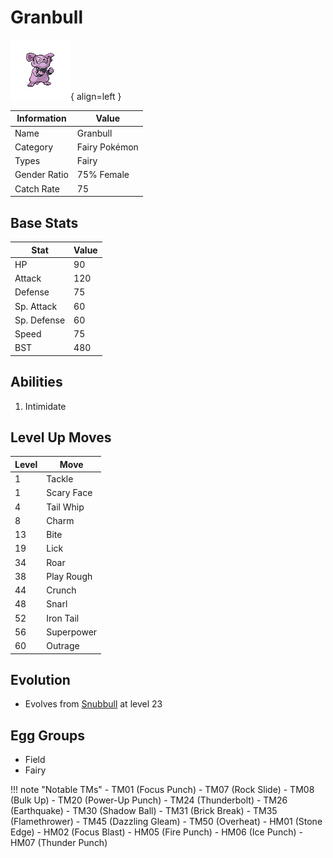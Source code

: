 # Granbull

![Granbull](../images/pokemon/210.png){ align=left }

| Information | Value |
|------------|--------|
| Name | Granbull |
| Category | Fairy Pokémon |
| Types | Fairy |
| Gender Ratio | 75% Female |
| Catch Rate | 75 |

## Base Stats

| Stat | Value |
|------|-------|
| HP | 90 |
| Attack | 120 |
| Defense | 75 |
| Sp. Attack | 60 |
| Sp. Defense | 60 |
| Speed | 75 |
| BST | 480 |

## Abilities
1. Intimidate

## Level Up Moves
| Level | Move |
|-------|------|
| 1 | Tackle |
| 1 | Scary Face |
| 4 | Tail Whip |
| 8 | Charm |
| 13 | Bite |
| 19 | Lick |
| 34 | Roar |
| 38 | Play Rough |
| 44 | Crunch |
| 48 | Snarl |
| 52 | Iron Tail |
| 56 | Superpower |
| 60 | Outrage |

## Evolution
- Evolves from [Snubbull](209-snubbull.md) at level 23

## Egg Groups
- Field
- Fairy

!!! note "Notable TMs"
    - TM01 (Focus Punch)
    - TM07 (Rock Slide)
    - TM08 (Bulk Up)
    - TM20 (Power-Up Punch)
    - TM24 (Thunderbolt)
    - TM26 (Earthquake)
    - TM30 (Shadow Ball)
    - TM31 (Brick Break)
    - TM35 (Flamethrower)
    - TM45 (Dazzling Gleam)
    - TM50 (Overheat)
    - HM01 (Stone Edge)
    - HM02 (Focus Blast)
    - HM05 (Fire Punch)
    - HM06 (Ice Punch)
    - HM07 (Thunder Punch)
